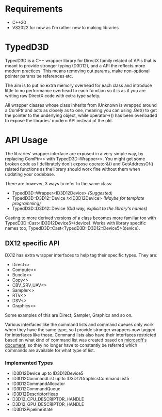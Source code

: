 # Requirements
- C++20
- VS2022 for now as I'm rather new to making libraries

# TypedD3D
TypedD3D is a C++ wrapper library for DirectX family related of APIs that is meant to provide stronger typing (D3D12), and a API the reflects more modern practices. This means removing out params, make non-optional pointer params be references etc. 

The aim is to put no extra memory overhead for each class and introduce little to no performance overhead to each function so it is as if you are writing raw DirectX code with extra type safety. 

All wrapper classes whose class inherits from IUnknown is wrapped around a ComPtr and acts as closely as to one, meaning you can using .Get() to get the pointer to the underlying object, while operator->() has been overloaded to expose the libraries' modern API instead of the old.

# API Usage
The libraries' wrapper interface are exposed in a very simple way, by replacing ComPtr\<> with TypedD3D::Wrapper\<>. You might get some broken code as I delibrately don't expose operator&() and GetAddressOf() related functions as the library should work fine without them when updating your codebase. 

There are however, 3 ways to refer to the same class:  
- TypedD3D::Wrapper\<ID3D12Device> *(Suggested)*
- TypedD3D::D3D12::Device_t\<ID3D12Device> *(Maybe for template programming)*
- TypedD3D::D3D12::Device *(Old way, explicit to the library's names)*
  
Casting to more derived versions of a class becomes more familiar too with TypedD3D::Cast\<ID3D12Device5>(device). Works with library specific names too, TypedD3D::Cast\<TypedD3D::D3D12::Device5>(device).
  
## DX12 specific API
DX12 has extra wrapper interfaces to help tag their specific types. They are:
- Direct\<>
- Compute\<>
- Bundle\<>
- Copy\<>
- CBV_SRV_UAV\<>
- Sampler\<>
- RTV\<>
- DSV\<>
- Graphics\<>
  
Some examples of this are Direct<ID3D12GraphicsCommandList>, Sampler<ID3D12DescriptorHeap>, Graphics<ID3D12PipelineState> and so on.
  
Various interfaces like the command lists and command queues only work when they have the same type, so I provide stronger wrappers now tagged for interfaces like those. Command lists also have their interfaces restricted based on what kind of command list was created based on [microsoft's document](https://docs.microsoft.com/en-us/windows/win32/direct3d12/recording-command-lists-and-bundles#command-list-api-restrictions), so they no longer have to constantly be referred which commands are available for what type of list.
  
### Implemented Types
- ID3D12Device up to ID3D12Device5
- ID3D12CommandList up to ID3D12GraphicsCommandList5
- ID3D12CommandAllocator
- ID3D12CommandQueue
- ID3D12DescriptorHeap
- D3D12_CPU_DESCRIPTOR_HANDLE
- D3D12_GPU_DESCRIPTOR_HANDLE
- ID3D12PipelineState
